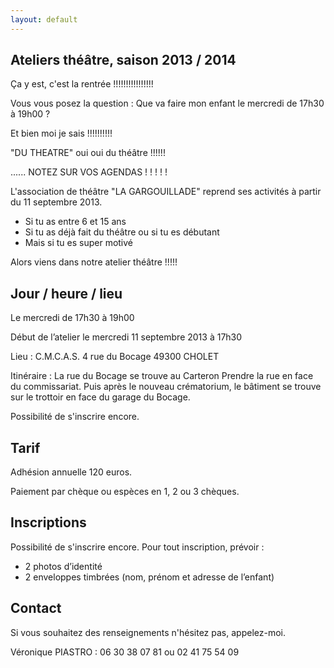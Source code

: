 ```yaml
---
layout: default
---
```


## Ateliers théâtre, saison 2013 / 2014

Ça y est, c'est la rentrée !!!!!!!!!!!!!!!!

Vous vous posez la question : Que va faire mon enfant le mercredi de 17h30 à 19h00 ?

Et bien moi je sais !!!!!!!!!!

"DU THEATRE" oui oui du théâtre !!!!!!

...... NOTEZ SUR VOS AGENDAS ! ! ! ! !

L'association de théâtre "LA GARGOUILLADE" reprend ses activités à partir du 11 septembre 2013.

* Si tu as entre 6 et 15 ans
* Si tu as déjà fait du théâtre ou si tu es débutant
* Mais si tu es super motivé

Alors viens dans notre atelier théâtre !!!!!

## Jour / heure / lieu

Le mercredi de 17h30 à 19h00

Début de l’atelier le mercredi 11 septembre 2013 à 17h30

Lieu : C.M.C.A.S.
4 rue du Bocage
49300 CHOLET

Itinéraire :
La rue du Bocage se trouve au Carteron
Prendre la rue en face du commissariat.
Puis après le nouveau crématorium, le bâtiment se trouve sur le trottoir en face du garage du Bocage.

Possibilité de s'inscrire encore.

## Tarif

Adhésion annuelle 120 euros.

Paiement par chèque ou espèces
en 1, 2 ou 3 chèques.

## Inscriptions

Possibilité de s'inscrire encore. Pour tout inscription, prévoir :

* 2 photos d’identité
* 2 enveloppes timbrées (nom, prénom et adresse de l’enfant)

## Contact

Si vous souhaitez des renseignements n'hésitez pas, appelez-moi.

Véronique PIASTRO : 06 30 38 07 81 ou 02 41 75 54 09
